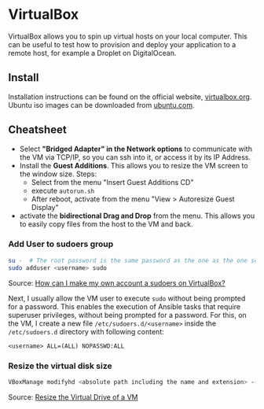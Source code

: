# VirtualBox

VirtualBox allows you to spin up virtual hosts on your local computer.
This can be useful to test how to provision and deploy your application to a remote host,
for example a Droplet on DigitalOcean.

## Install

Installation instructions can be found on the official website, [virtualbox.org](https://www.virtualbox.org/).
Ubuntu iso images can be downloaded from [ubuntu.com](https://ubuntu.com/download).

## Cheatsheet

* Select **"Bridged Adapter" in the Network options** to communicate with the VM via TCP/IP, so you can ssh into it, or access it by its IP Address.
* Install the **Guest Additions**. This allows you to resize the VM screen to the window size. Steps:
  * Select from the menu "Insert Guest Additions CD"
  * execute `autorun.sh`
  * After reboot, activate from the menu "View > Autoresize Guest Display"
* activate the **bidirectional Drag and Drop** from the menu. This allows you to easily copy files from the host to the VM and back.


### Add User to sudoers group

```bash
su -  # The root password is the same password as the one as the one selected for the user in the installation step of Ubuntu.
sudo adduser <username> sudo
```
Source: [How can I make my own account a sudoers on VirtualBox?](https://superuser.com/questions/1623376/how-can-i-make-my-own-account-a-sudoers-on-virtualbox/1755286#1755286)

Next, I usually allow the VM user to execute `sudo` without being prompted for a password.
This enables the execution of Ansible tasks that require superuser privileges, without being prompted for a password.
For this, on the VM, I create a new file `/etc/sudoers.d/<username>` inside the `/etc/sudoers.d` directory with following content:

```
<username> ALL=(ALL) NOPASSWD:ALL
```


### Resize the virtual disk size

```bash
VBoxManage modifyhd <absolute path including the name and extension> --resize 20480
```
Source: [Resize the Virtual Drive of a VM](https://forums.virtualbox.org/viewtopic.php?f=35&t=50661)
